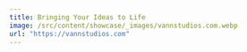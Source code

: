 ```yaml
---
title: Bringing Your Ideas to Life
image: /src/content/showcase/_images/vannstudios.com.webp
url: "https://vannstudios.com"
---
```

